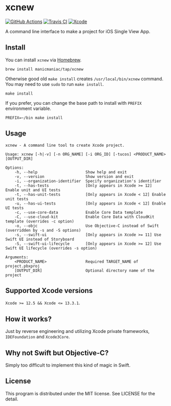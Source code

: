 xcnew
=====

[![GitHub Actions](https://github.com/manicmaniac/xcnew/actions/workflows/test.yml/badge.svg)](https://github.com/manicmaniac/xcnew/actions/workflows/test.yml)
[![Travis CI](https://travis-ci.com/manicmaniac/xcnew.svg?branch=master)](https://travis-ci.com/manicmaniac/xcnew)
[![Xcode](https://img.shields.io/badge/xcode-12%20%7C%2013-blue)](https://github.com/manicmaniac/xcnew#supported-xcode-versions)

A command line interface to make a project for iOS Single View App.

Install
-------

You can install `xcnew` via [Homebrew](https://brew.sh).

    brew install manicmaniac/tap/xcnew

Otherwise good old `make install` creates `/usr/local/bin/xcnew` command.
You may need to use `sudo` to run `make install`.

    make install

If you prefer, you can change the base path to install with `PREFIX` environment variable.

    PREFIX=~/bin make install

Usage
-----

    xcnew - A command line tool to create Xcode project.
    
    Usage: xcnew [-h|-v] [-n ORG_NAME] [-i ORG_ID] [-tucos] <PRODUCT_NAME> [OUTPUT_DIR]
    
    Options:
        -h, --help                     Show help and exit
        -v, --version                  Show version and exit
        -i, --organization-identifier  Specify organization's identifier
        -t, --has-tests                [Only appears in Xcode >= 12] Enable unit and UI tests
        -t, --has-unit-tests           [Only appears in Xcode < 12] Enable unit tests
        -u, --has-ui-tests             [Only appears in Xcode < 12] Enable UI tests
        -c, --use-core-data            Enable Core Data template
        -C, --use-cloud-kit            Enable Core Data with CloudKit template (overrides -c option)
        -o, --objc                     Use Objective-C instead of Swift (overridden by -s and -S options)
        -s, --swift-ui                 [Only appears in Xcode >= 11] Use Swift UI instead of Storyboard
        -S, --swift-ui-lifecycle       [Only appears in Xcode >= 12] Use Swift UI lifecycle (overrides -s option)
    
    Arguments:
        <PRODUCT_NAME>                 Required TARGET_NAME of project.pbxproj
        [OUTPUT_DIR]                   Optional directory name of the project

Supported Xcode versions
------------------------

`Xcode >= 12.5 && Xcode <= 13.3.1`.

How it works?
-------------

Just by reverse engineering and utilizing Xcode private frameworks, `IDEFoundation` and `Xcode3Core`.

Why not Swift but Objective-C?
------------------------------

Simply too difficult to implement this kind of magic in Swift.

License
-------

This program is distributed under the MIT license.
See LICENSE for the detail.
